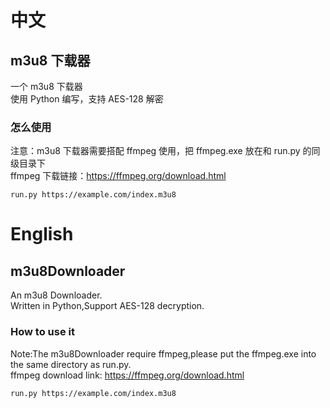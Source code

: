 # 中文

## m3u8 下载器

一个 m3u8 下载器  
使用 Python 编写，支持 AES-128 解密

### 怎么使用

注意：m3u8 下载器需要搭配 ffmpeg 使用，把 ffmpeg.exe 放在和 run.py 的同级目录下  
ffmpeg 下载链接：https://ffmpeg.org/download.html

```
run.py https://example.com/index.m3u8
```

# English

## m3u8Downloader

An m3u8 Downloader.  
Written in Python,Support AES-128 decryption.

### How to use it

Note:The m3u8Downloader require ffmpeg,please put the ffmpeg.exe into the same directory as run.py.  
ffmpeg download link: https://ffmpeg.org/download.html

```
run.py https://example.com/index.m3u8
```
